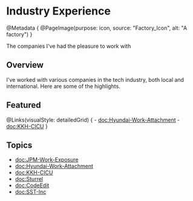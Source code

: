 # Industry Experience

@Metadata {
    @PageImage(purpose: icon, source: "Factory_Icon", alt: "A factory")
}

The companies I've had the pleasure to work with

## Overview
I've worked with various companies in the tech industry, both local and international. Here are some of the highlights.

## Featured
@Links(visualStyle: detailedGrid) {
    - <doc:Hyundai-Work-Attachment>
    - <doc:KKH-CICU>
}

## Topics
- <doc:JPM-Work-Exposure>
- <doc:Hyundai-Work-Attachment>
- <doc:KKH-CICU>
- <doc:Sturrel>
- <doc:CodeEdit>
- <doc:SST-Inc>
